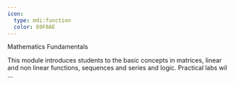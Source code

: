 ```yaml
---
icon:
  type: mdi:function
  color: 69F0AE
---
```

Mathematics Fundamentals

This module introduces students to the basic concepts in matrices, linear and non linear functions, sequences and series and logic. Practical labs wil ... 
